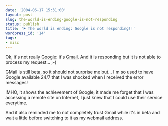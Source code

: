 ```yaml
---
date: '2004-06-17 15:31:00'
layout: post
slug: the-world-is-ending-google-is-not-responding
status: publish
title: '⚑ The world is ending: Google is not responding!!'
wordpress_id: '14'
tags:
- misc
---
```


Ok, it's not really [Google](http://www.google.com): it's [Gmail](http://gmail.google.com). And it is responding but it is not able to process my request... ;-)




GMail is still beta, so it should not surprise me but... I'm so used to have Google available 24/7 that I was shocked when I received the error messages!  

IMHO, it shows the achievement of Google, it made me forget that I was accessing a remote site on Internet, I just knew that I could use their service everytime.




And it also reminded me to not completely trust Gmail while it's in beta and wait a little before switching to it as my webmail address.




